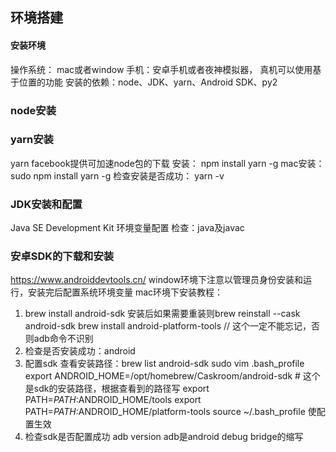<!--
 * @Author: yuzihan yuzihanyuzihan@163.com
 * @Date: 2022-06-04 14:02:35
 * @LastEditors: yuzihan yuzihanyuzihan@163.com
 * @LastEditTime: 2022-06-04 18:31:45
 * @FilePath: /fe_interview/react_native/社交项目实战.md
 * @Description: 这是默认设置,请设置`customMade`, 打开koroFileHeader查看配置 进行设置: https://github.com/OBKoro1/koro1FileHeader/wiki/%E9%85%8D%E7%BD%AE
-->
## 环境搭建
#### 安装环境
操作系统： mac或者window
手机：安卓手机或者夜神模拟器， 真机可以使用基于位置的功能
安装的依赖：node、JDK、yarn、Android SDK、py2
### node安装
### yarn安装
yarn facebook提供可加速node包的下载
安装： npm install yarn -g 
mac安装： sudo npm install yarn -g
检查安装是否成功： yarn -v
### JDK安装和配置
Java SE Development Kit
环境变量配置
检查：java及javac
### 安卓SDK的下载和安装
https://www.androiddevtools.cn/
window环境下注意以管理员身份安装和运行，安装完后配置系统环境变量
mac环境下安装教程：
1. brew install android-sdk 安装后如果需要重装则brew reinstall --cask android-sdk
    brew install android-platform-tools // 这个一定不能忘记，否则adb命令不识别
2. 检查是否安装成功：android
3. 配置sdk
    查看安装路径：brew list android-sdk
    sudo vim .bash_profile
    export ANDROID_HOME=/opt/homebrew/Caskroom/android-sdk  # 这个是sdk的安装路径，根据查看到的路径写
    export PATH=$PATH:$ANDROID_HOME/tools
    export PATH=$PATH:$ANDROID_HOME/platform-tools
    source ~/.bash_profile 使配置生效
4. 检查sdk是否配置成功 adb version
adb是android debug bridge的缩写
